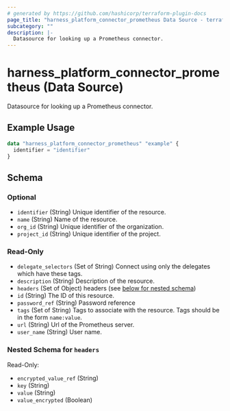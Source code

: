 ```yaml
---
# generated by https://github.com/hashicorp/terraform-plugin-docs
page_title: "harness_platform_connector_prometheus Data Source - terraform-provider-harness"
subcategory: ""
description: |-
  Datasource for looking up a Prometheus connector.
---
```


# harness_platform_connector_prometheus (Data Source)

Datasource for looking up a Prometheus connector.

## Example Usage

```terraform
data "harness_platform_connector_prometheus" "example" {
  identifier = "identifier"
}
```

<!-- schema generated by tfplugindocs -->
## Schema

### Optional

- `identifier` (String) Unique identifier of the resource.
- `name` (String) Name of the resource.
- `org_id` (String) Unique identifier of the organization.
- `project_id` (String) Unique identifier of the project.

### Read-Only

- `delegate_selectors` (Set of String) Connect using only the delegates which have these tags.
- `description` (String) Description of the resource.
- `headers` (Set of Object) headers (see [below for nested schema](#nestedatt--headers))
- `id` (String) The ID of this resource.
- `password_ref` (String) Password reference
- `tags` (Set of String) Tags to associate with the resource. Tags should be in the form `name:value`.
- `url` (String) Url of the Prometheus server.
- `user_name` (String) User name.

<a id="nestedatt--headers"></a>
### Nested Schema for `headers`

Read-Only:

- `encrypted_value_ref` (String)
- `key` (String)
- `value` (String)
- `value_encrypted` (Boolean)


